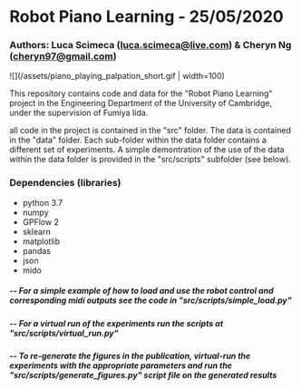 # Robot Piano Learning - 25/05/2020

### Authors: Luca Scimeca (luca.scimeca@live.com) & Cheryn Ng (cheryn97@gmail.com)

![](/assets/piano_playing_palpation_short.gif | width=100)


This repository contains code and data for the "Robot Piano Learning" project in the Engineering Department of the University of Cambridge, under the supervision of Fumiya Iida. 

all code in the project is contained in the "src" folder. The data is contained in the "data" folder. Each sub-folder within the data folder contains a different set of experiments. A simple demontration of the use of the data within the data folder is provided in the "src/scripts" subfolder (see below).

### Dependencies (libraries)
-  python 3.7
 - numpy 
 - GPFlow 2
 - sklearn
 - matplotlib
 - pandas 
 - json
 - mido

##### -- For a simple example of how to load and use the robot control and corresponding midi outputs see the code in "src/scripts/simple_load.py"
##### -- For a virtual run of the experiments run the scripts at "src/scripts/virtual_run.py"
##### -- To re-generate the figures in the publication, virtual-run the experiments with the appropriate parameters and run the "src/scripts/generate_figures.py" script file on the generated results